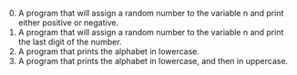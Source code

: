 0. A program that will assign a random number to the variable n and print either positive or negative.
1. A program that will assign a random number to the variable n and print the last digit of the number.
2. A program that prints the alphabet in lowercase. 
3. A program that prints the alphabet in lowercase, and then in uppercase.
